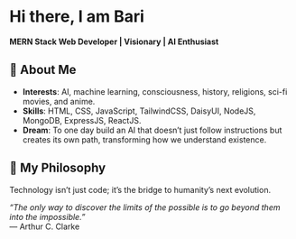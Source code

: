 # Hi there, I am Bari  

**MERN Stack Web Developer | Visionary | AI Enthusiast**

## 🌌 About Me

- **Interests**: AI, machine learning, consciousness, history, religions, sci-fi movies, and anime.
- **Skills**: HTML, CSS, JavaScript, TailwindCSS, DaisyUI, NodeJS, MongoDB, ExpressJS, ReactJS.
- **Dream**: To one day build an AI that doesn’t just follow instructions but creates its own path, transforming how we understand existence.

## 🧠 My Philosophy

Technology isn’t just code; it’s the bridge to humanity’s next evolution.

*“The only way to discover the limits of the possible is to go beyond them into the impossible.”*  
— Arthur C. Clarke
